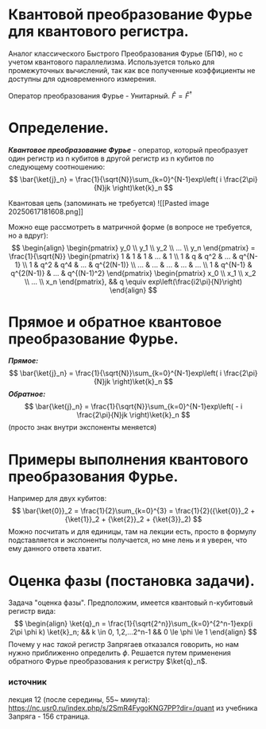 
# Квантовой преобразование Фурье для квантового регистра. 

Аналог классического Быстрого Преобразования Фурье (БПФ), но с учетом квантового параллелизма. Используется только для промежуточных вычислений, так как все полученные коэффициенты не доступны для одновременного измерения.

Оператор преобразования Фурье - Унитарный. $\hat F = \hat F^\dagger$  

# Определение. 

***Квантовое преобразование Фурье*** - оператор, который преобразует один регистр из n кубитов в другой регистр из n кубитов по следующему соотношению:
$$
\bar{\ket{j}_n} = \frac{1}{\sqrt{N}}\sum_{k=0}^{N-1}exp\left( i \frac{2\pi}{N}jk \right)\ket{k}_n
$$

Квантовая цепь (запоминать не требуется)
![[Pasted image 20250617181608.png]]

Можно еще рассмотреть в матричной форме (в вопросе не требуется, но а вдруг):
$$
\begin{align}
\begin{pmatrix} y_0 \\ y_1 \\ y_2 \\ ... \\ y_n  \end{pmatrix} = \frac{1}{\sqrt{N}}
\begin{pmatrix}
1 & 1 & 1 & ... & 1 \\
1 & q & q^2 & ... & q^{N-1} \\
1 & q^2 & q^4 & ... & q^{2(N-1)} \\
... & ... & ... & ... & ... \\
1 & q^{N-1} & q^{2(N-1)} & ... & q^{(N-1)^2}
\end{pmatrix}
\begin{pmatrix} x_0 \\ x_1 \\ x_2 \\ ... \\ x_n  \end{pmatrix}, && 
q \equiv ехр\left(\frac{i2\pi}{N}\right)
\end{align}
$$

# Прямое и обратное квантовое преобразование Фурье. 
***Прямое:***
$$
\bar{\ket{j}_n} = \frac{1}{\sqrt{N}}\sum_{k=0}^{N-1}exp\left( i \frac{2\pi}{N}jk \right)\ket{k}_n
$$
***Обратное:***
$$
\bar{\ket{j}_n} = \frac{1}{\sqrt{N}}\sum_{k=0}^{N-1}exp\left( - i \frac{2\pi}{N}jk \right)\ket{k}_n
$$
(просто знак внутри экспоненты меняется)

# Примеры выполнения квантового преобразования Фурье. 

Например для двух кубитов:
$$
\bar{\ket{0}}_2 = \frac{1}{2}\sum_{k=0}^{3} = \frac{1}{2}({\ket{0}}_2 + {\ket{1}}_2 + {\ket{2}}_2 + {\ket{3}}_2)
$$
Можно посчитать и для единицы, там на лекции есть, просто в формулу подставляется и экспоненты получается, но мне лень и я уверен, что ему данного ответа хватит.

# Оценка фазы (постановка задачи).

Задача "оценка фазы".
Предположим, имеется квантовый n-кубитовый регистр вида:
$$
\begin{align}
\ket{q}_n = \frac{1}{\sqrt{2^n}}\sum_{k=0}^{2^n-1}exp(i 2\pi \phi k) \ket{k}_n; && k \in 0, 1,2,...2^n-1 && 0 \le \phi \le 1
\end{align}
$$
Почему у нас *такой* регистр Запрягаев отказался говорить, но нам нужно приближенно определить $\phi$.
Решается путем применения обратного Фурье преобразования к регистру $\ket{q}_n$.


### источник
лекция 12 (после середины, 55~ минута): https://nc.usr0.ru/index.php/s/2SmR4FygoKNG7PP?dir=/quant
из учебника Запряга - 156 страница.
